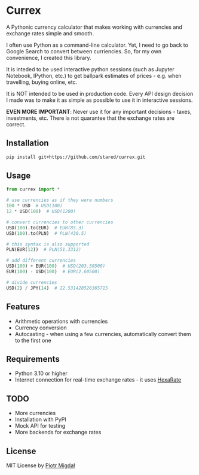 # Currex

A Pythonic currency calculator that makes working with currencies and exchange rates simple and smooth.

I often use Python as a command-line calculator. Yet, I need to go back to Google Search to convert between curriencies. So, for my own convenience, I created this library.

It is inteded to be used interactive python sessions (such as Jupyter Notebook, IPython, etc.) to get ballpark estimates of prices - e.g. when travelling, buying online, etc.

It is NOT intended to be used in production code. Every API design decision I made was to make it as simple as possible to use it in interactive sessions.

**EVEN MORE IMPORTANT**: Never use it for any important decisions - taxes, investments, etc. There is not quarantee that the exchange rates are correct.

## Installation

```bash
pip install git+https://github.com/stared/currex.git
```

## Usage

```python
from currex import *

# use currencies as if they were numbers
100 * USD  # USD(100)
12 * USD(100)  # USD(1200)

# convert currencies to other currencies
USD(100).to(EUR)  # EUR(85.3)
USD(100).to(PLN)  # PLN(430.5)

# this syntax is also supported
PLN(EUR(12))  # PLN(51.3312)

# add different currencies
USD(100) + EUR(100)  # USD(203.50500)
EUR(100) - USD(100)  # EUR(2.60500)

# divide currencies
USD(2) / JPY(14)  # 22.531428526365715
```

## Features

- Arithmetic operations with currencies
- Currency conversion
- Autocasting - when using a few currencies, automatically convert them to the first one

## Requirements

- Python 3.10 or higher
- Internet connection for real-time exchange rates - it uses [HexaRate](https://hexarate.paikama.co/)

## TODO

- More currencies
- Installation with PyPI
- Mock API for testing
- More backends for exchange rates

## License

MIT License by [Piotr Migdał](https://p.migdal.pl/)
